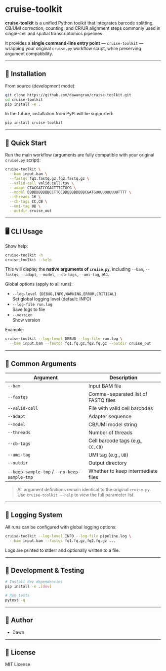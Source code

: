 
# cruise-toolkit

**cruise-toolkit** is a unified Python toolkit that integrates barcode splitting, CB/UMI correction, counting, and CR/UR alignment steps commonly used in single-cell and spatial transcriptomics pipelines.  

It provides a **single command-line entry point** — `cruise-toolkit` — wrapping your original `cruise.py` workflow script, while preserving argument compatibility.

---

## 🔧 Installation

From source (development mode):

```bash
git clone https://github.com/dawangran/cruise-toolkit.git
cd cruise-toolkit
pip install -e .
```

In the future, installation from PyPI will be supported:

```bash
pip install cruise-toolkit
```

---

## 🚀 Quick Start

Run the main workflow (arguments are fully compatible with your original `cruise.py` script):

```bash
cruise-toolkit \
  --bam input.bam \
  --fastqs fq1.fastq.gz,fq2.fastq.gz \
  --valid-cell valid.cell.tsv \
  --adapt CTACGATCCGACTTTCTGCG \
  --model BBBBBBBBBBCCTTCCBBBBBBBBBBCGATGUUUUUUUUUUTTTT \
  --threads 16 \
  --cb-tags CC,CB \
  --umi-tag UB \
  --outdir cruise_out
```

---

## 🖥️ CLI Usage

Show help:

```bash
cruise-toolkit -h
cruise-toolkit --help
```

This will display the **native arguments of `cruise.py`**, including `--bam`, `--fastqs`, `--adapt`, `--model`, `--cb-tags`, `--umi-tag`, etc.  

Global options (apply to all runs):  
- `--log-level {DEBUG,INFO,WARNING,ERROR,CRITICAL}`  
  Set global logging level (default: INFO)  
- `--log-file run.log`  
  Save logs to file  
- `--version`  
  Show version  

Example:

```bash
cruise-toolkit --log-level DEBUG --log-file run.log \
  --bam input.bam --fastqs fq1.fq.gz,fq2.fq.gz --outdir cruise_out
```

---

## 📜 Common Arguments

| Argument | Description |
|----------|-------------|
| `--bam` | Input BAM file |
| `--fastqs` | Comma-separated list of FASTQ files |
| `--valid-cell` | File with valid cell barcodes |
| `--adapt` | Adapter sequence |
| `--model` | CB/UMI model string |
| `--threads` | Number of threads |
| `--cb-tags` | Cell barcode tags (e.g., `CC,CB`) |
| `--umi-tag` | UMI tag (e.g., `UB`) |
| `--outdir` | Output directory |
| `--keep-sample-tmp` / `--no-keep-sample-tmp` | Whether to keep intermediate files |

> All argument definitions remain identical to the original `cruise.py`.  
> Use `cruise-toolkit --help` to view the full parameter list.

---

## 📝 Logging System

All runs can be configured with global logging options:

```bash
cruise-toolkit --log-level INFO --log-file pipeline.log \
  --bam input.bam --fastqs fq1.fq.gz,fq2.fq.gz ...
```

Logs are printed to stderr and optionally written to a file.

---

## 🧪 Development & Testing

```bash
# Install dev dependencies
pip install -e .[dev]

# Run tests
pytest -q
```

---

## 👤 Author

- Dawn 

---

## 📄 License

MIT License
